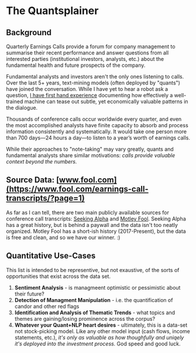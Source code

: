 # The Quantsplainer

## Background
Quarterly Earnings Calls provide a forum for company management to summarise their recent performance
and answer questions from all interested parties (institutional investors, analysts, etc.) about the fundamental health and future prospects of the company.

Fundamental analysts and investors aren't the only ones listening to calls. Over the last 5+ years, text-mining models (often deployed by "quants") have joined the conversation.
While I have yet to hear a robot ask a question, [I have first hand experience](https://drive.google.com/file/d/0B0vv_sy7hUb0T0xhUU1rbmhrWE5vX01xa0hTUGdtTlFDOThj/view) documenting how 
effectively a well-trained machine can tease out subtle, yet economically valuable patterns in the dialogue. 

Thousands of conference calls occur worldwide every quarter, and even the most accomplished analysts have finite capacity
to absorb and process information consistently and systematically. It would take one
person more than 700 days—24 hours a day—to listen to a year’s worth of earnings calls.

While their approaches to "note-taking" may vary greatly, quants and fundamental analysts share similar motivations: *calls provide valuable context beyond the numbers.*

## Source Data: [www.fool.com](https://www.fool.com/earnings-call-transcripts/?page=1)
As far as I can tell, there are two main publicly available sources for conference call transcripts: [Seeking Alpha](https://seekingalpha.com) and [Motley Fool](https://fool.com/earnings-call-transcripts/).
Seeking Alpha has a great history, but is behind a paywall and the data isn't too neatly organized. Motley Fool has a short-ish history (2017-Present), but the data is free and clean, and so we have our winner. :)

## Quantitative Use-Cases
This list is intended to be representive, but not exaustive, of the sorts of opportunities that exist across the data set.
1. **Sentiment Analysis** - is managmeent optimistic or pessimistic about their future?
2. **Detection of Managment Manipulation** - i.e. the quantification of candor and other red flags
3. **Identification and Analysis of Thematic Trends** - what topics and themes are gaining/losing prominence across the corpus?
4. **Whatever your Quant+NLP heart desires** - ultimately, this is a data-set not stock-picking model. Like any other model input (cash flows, income statements, etc.),  *it's only as valuable as how thoughfully and uniqely it's deployed into the investment process.* God speed and good luck.
